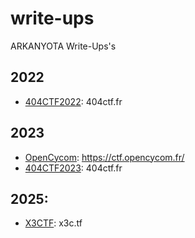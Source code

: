 # write-ups

ARKANYOTA Write-Ups's

## 2022

- [404CTF2022](404CTF/index.md): 404ctf.fr

## 2023

- [OpenCycom](OpenCycom2023/index.md): https://ctf.opencycom.fr/
- [404CTF2023](404CTF2023/index.md): 404ctf.fr

## 2025:

- [X3CTF](X3CTF/man-vs-matrix/README.md): x3c.tf
